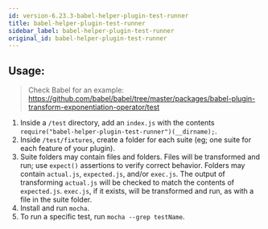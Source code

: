 ```yaml
---
id: version-6.23.3-babel-helper-plugin-test-runner
title: babel-helper-plugin-test-runner
sidebar_label: babel-helper-plugin-test-runner
original_id: babel-helper-plugin-test-runner
---
```


## Usage:

> Check Babel for an example: https://github.com/babel/babel/tree/master/packages/babel-plugin-transform-exponentiation-operator/test

1. Inside a `/test` directory, add an `index.js` with the contents `require("babel-helper-plugin-test-runner")(__dirname);`. 
2. Inside `/test/fixtures`, create a folder for each suite (eg; one suite for each feature of your plugin). 
3. Suite folders may contain files and folders. Files will be transformed and run; use `expect()` assertions to verify correct behavior. Folders may contain `actual.js`, `expected.js`, and/or `exec.js`. The output of transforming `actual.js` will be checked to match the contents of `expected.js`. `exec.js`, if it exists, will be transformed and run, as with a file in the suite folder.
3. Install and run `mocha`.
4. To run a specific test, run `mocha --grep testName`. 

